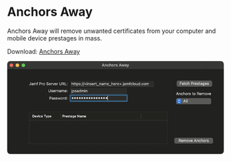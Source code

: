 # Anchors Away

Anchors Away will remove unwanted certificates from your computer and mobile device prestages in mass.

Download: [Anchors Away](https://github.com/BIG-RAT/Anchors.Away/releases/latest/download/Anchors.Away.zip)<br>



![Anchors Away](./images/appImage.png "Anchors Away")

